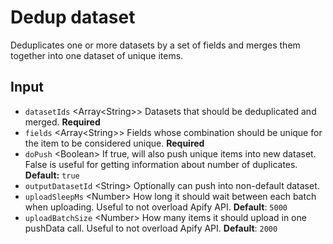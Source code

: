 # Dedup dataset

Deduplicates one or more datasets by a set of fields and merges them together into one dataset of unique items.

## Input
- `datasetIds` \<Array\<String\>\> Datasets that should be deduplicated and merged. **Required**
- `fields` \<Array\<String\>\> Fields whose combination should be unique for the item to be considered unique. **Required**
- `doPush` \<Boolean\> If true, will also push unique items into new dataset. False is useful for getting information about number of duplicates. **Default:** `true`
- `outputDatasetId` \<String\> Optionally can push into non-default dataset.
- `uploadSleepMs` \<Number\> How long it should wait between each batch when uploading. Useful to not overload Apify API. **Default**: `5000`
- `uploadBatchSize` \<Number\> How many items it should upload in one pushData call. Useful to not overload Apify API. **Default**: `2000`
